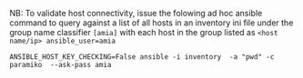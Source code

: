 NB: To validate host connectivity, issue the folowing ad hoc ansible command
to query against a list of all hosts in an inventory ini file under the group name classifier `[amia]` with each host in the group listed as `<host name/ip> ansible_user=amia`

`ANSIBLE_HOST_KEY_CHECKING=False ansible -i inventory  -a "pwd" -c paramiko  --ask-pass amia`
